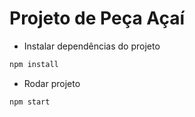 # Projeto de Peça Açaí

- Instalar dependências do projeto
```bash
npm install
```

- Rodar projeto
```bash
npm start
```